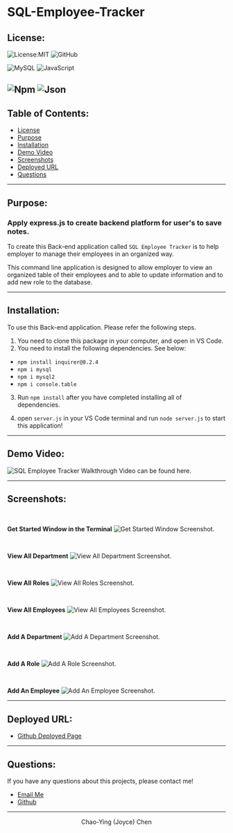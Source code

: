 # SQL-Employee-Tracker

## License:

![License:MIT](https://img.shields.io/badge/License-MIT-green) ![GitHub](https://img.shields.io/badge/GitHub-100000?style=for-the-badge&logo=github&logoColor=white) 

![MySQL](https://img.shields.io/badge/MySQL-005C84?style=for-the-badge&logo=mysql&logoColor=white) ![JavaScript](https://img.shields.io/badge/JavaScript-323330?style=for-the-badge&logo=javascript&logoColor=F7DF1E)

![Npm](	https://img.shields.io/badge/npm-CB3837?style=for-the-badge&logo=npm&logoColor=white) ![Json](https://img.shields.io/badge/json-5E5C5C?style=for-the-badge&logo=json&logoColor=white)
---

## Table of Contents:

- [License](#license)
- [Purpose](#purpose)
- [Installation](#installation)
- [Demo Video](#demo-video)
- [Screenshots](#screenshots)
- [Deployed URL](#deployed-url)
- [Questions](#questions)

---

## Purpose:

### Apply express.js to create backend platform for user's to save notes.

To create this Back-end application called `SQL Employee Tracker` is to help employer to manage their employees in an organized way.

This command line application is designed to allow employer to view an organized table of their employees and to able to update information and to add new role to the database.

---

## Installation:

To use this Back-end application. Please refer the following steps.

1. You need to clone this package in your computer, and open in VS Code.
2. You need to install the following dependencies. See below:

- `npm install inquirer@8.2.4`
- `npm i mysql`
- `npm i mysql2`
- `npm i console.table`

3. Run `npm install` after you have completed installing all of dependencies.

4. open `server.js` in your VS Code terminal and run `node server.js` to start this application!

---


## Demo Video:

![SQL Employee Tracker Walkthrough Video can be found here.](./assets/video/SQL-%20Employee%20Tracker%20Walkthrough%20Video.gif)

---
## Screenshots:
<br>

**Get Started Window in the Terminal**
![Get Started Window Screenshot.](./assets/screenshots/0-get%20started%20window.png)

<br>

**View All Department**
![View All Department Screenshot.](./Assets/screenshots/1-%20view%20all%20department.png)

<br>

**View All Roles**
![View All Roles Screenshot.](./Assets/screenshots/2-%20view%20all%20role.png)

<br>

**View All Employees**
![View All Employees Screenshot.](./Assets/screenshots/3-%20view%20all%20employees.png)

<br>

**Add A Department**
![Add A Department Screenshot.](./assets/screenshots/4-add%20a%20department.png)

<br>

**Add A Role**
![Add A Role Screenshot.](./Assets/screenshots/5-add%20a%20role.png)

<br>

**Add An Employee**
![Add An Employee Screenshot.](./Assets/screenshots/6-add%20an%20employee.png)

---


## Deployed URL:

- [Github Deployed Page](https://github.com/Joyce750526/SQL-Employee-Tracker)


---

## Questions:

If you have any questions about this projects, please contact me!
- [Email Me](mailto:joyceideas@outlook.com)
- [Github](https://github.com/joyce750526)

---

<p align= "center">Chao-Ying (Joyce) Chen</p>
